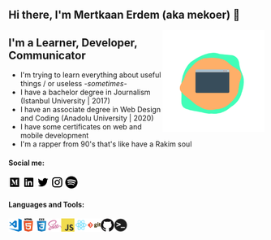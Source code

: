 ## Hi there, I'm Mertkaan Erdem (aka mekoer) :metal:

<img src="socialmedia/coding.gif" alt="Coding" width=200 height=200 align="right">

## I'm a Learner, Developer, Communicator

- I'm trying to learn everything about useful things / or useless _-sometimes-_
- I have a bachelor degree in Journalism (Istanbul University | 2017)
- I have an associate degree in Web Design and Coding (Anadolu University | 2020)
- I have some certificates on web and mobile development
- I'm a rapper from 90's that's like have a Rakim soul

#### Social me:

<a href="https://mertkaanerdem.medium.com/" target="_blank"><img src="socialmedia/medium.png" alt="Medium" width="24"></a>
<a href="https://www.linkedin.com/in/mertkaanerdem" target="_blank"><img src="socialmedia/linkedin.png" alt="Linkedin" width="24"></a>
<a href="https://www.twitter.com/mertkaanerdem" target="_blank"><img src="socialmedia/twitter.png" alt="Twitter" width="24"></a>
<a href="https://www.instagram.com/mertkaanerdem" target="_blank"><img src="socialmedia/instagram.png" alt="Instagram" width="24"></a>
<a href="https://open.spotify.com/artist/2NGfe9lWQSahIJaLKe5e8J?si=A2fuopwgRzC2D-Uvpwk14w" target="_blank"><img src="socialmedia/spotify.png" alt="Spotify" width="24"></a>

#### Languages and Tools:

<img align="left" alt="Visual Studio Code" width="26px" src="https://raw.githubusercontent.com/github/explore/80688e429a7d4ef2fca1e82350fe8e3517d3494d/topics/visual-studio-code/visual-studio-code.png" />
<img align="left" alt="HTML5" width="26px" src="https://raw.githubusercontent.com/github/explore/80688e429a7d4ef2fca1e82350fe8e3517d3494d/topics/html/html.png" />
<img align="left" alt="CSS3" width="26px" src="https://raw.githubusercontent.com/github/explore/80688e429a7d4ef2fca1e82350fe8e3517d3494d/topics/css/css.png" />
<img align="left" alt="Sass" width="26px" src="https://raw.githubusercontent.com/github/explore/80688e429a7d4ef2fca1e82350fe8e3517d3494d/topics/sass/sass.png" />
<img align="left" alt="JavaScript" width="26px" src="https://raw.githubusercontent.com/github/explore/80688e429a7d4ef2fca1e82350fe8e3517d3494d/topics/javascript/javascript.png" />
<img align="left" alt="React" width="26px" src="https://raw.githubusercontent.com/github/explore/80688e429a7d4ef2fca1e82350fe8e3517d3494d/topics/react/react.png" />
<img align="left" alt="Git" width="26px" src="https://raw.githubusercontent.com/github/explore/80688e429a7d4ef2fca1e82350fe8e3517d3494d/topics/git/git.png" />
<img align="left" alt="GitHub" width="26px" src="https://raw.githubusercontent.com/github/explore/78df643247d429f6cc873026c0622819ad797942/topics/github/github.png" />
<img align="left" alt="Terminal" width="26px" src="https://raw.githubusercontent.com/github/explore/80688e429a7d4ef2fca1e82350fe8e3517d3494d/topics/terminal/terminal.png" />

<br />
<br />
